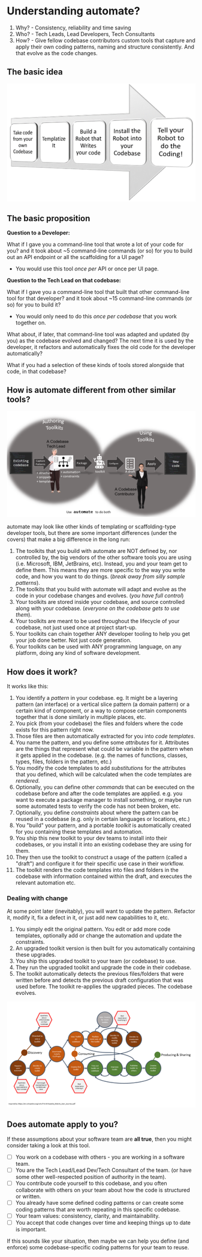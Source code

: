 ﻿# Understanding automate?

1. Why? - Consistency, reliability and time saving
2. Who? - Tech Leads, Lead Developers, Tech Consultants
3. How? - Give fellow codebase contributors custom tools that capture and apply their own coding patterns, naming and structure consistently. And that evolve as the code changes.

## The basic idea

![The Basic Idea](Images/BasicConcept.png)

## The basic proposition

**Question to a Developer:**

What if I gave you a command-line tool that wrote a lot of your code for you? and it took about ~5 command-line commands (or so) for you to build out an API endpoint or all the scaffolding for a UI page?

* You would use this tool _once per_ API or once per UI page.

**Question to the Tech Lead on that codebase:**

What if I gave you a command-line tool that built that other command-line tool for that developer? and it took about ~15 command-line commands (or so) for you to build it?

* You would only need to do this _once per codebase_ that you work together on.

What about, if later, that command-line tool was adapted and updated (by you) as the codebase evolved and changed? The next time it is used by the developer, it refactors and automatically fixes the old code for the developer automatically?

What if you had a selection of these kinds of tools stored alongside that code, in that codebase?

## How is automate different from other similar tools?

![The Process](Images/Concept.png)

automate may look like other kinds of templating or scaffolding-type developer tools, but there are some important differences (under the covers) that make a big difference in the long run:

1. The toolkits that you build with automate are NOT defined by, nor controlled by, the big vendors of the other software tools you are using (i.e. Microsoft, IBM, JetBrains, etc). Instead, you and your team get to define them. This means they are more specific to the way you write code, and how you want to do things. (*break away from silly sample patterns*).
2. The toolkits that you build with automate will adapt and evolve as the code in your codebase changes and evolves. (*you have full control*)
3. Your toolkits are stored inside your codebase, and source controlled along with your codebase. (*everyone on the codebase gets to use them*).
4. Your toolkits are meant to be used throughout the lifecycle of your codebase, not just used once at project start-up.
5. Your toolkits can chain together ANY developer tooling to help you get your job done better. Not just code generation.
6. Your toolkits can be used with ANY programming language, on any platform, doing any kind of software development.

## How does it work?

It works like this:

1. You identify a *pattern* in your codebase. eg. It might be a layering pattern (an interface) or a vertical slice pattern (a domain pattern) or a certain kind of component, or a way to compose certain components together that is done similarly in multiple places, etc.
2. You pick (from your codebase) the files and folders where the code exists for this pattern right now.
3. Those files are then automatically extracted for you into *code templates*.
4. You name the pattern, and you define some *attributes* for it. Attributes are the things that represent what could be variable in the pattern when it gets applied in the codebase. (e.g. the names of functions, classes, types, files, folders in the pattern, etc.)
5. You modify the code templates to add *substitutions* for the attributes that you defined, which will be calculated when the code templates are *rendered*.
6. Optionally, you can define other *commands* that can be executed on the codebase before and after the code templates are applied. e.g. you want to execute a package manager to install something, or maybe run some automated tests to verify the code has not been broken, etc.
7. Optionally, you define *constraints* about where the pattern can be reused in a codebase (e.g. only in certain languages or locations, etc.)
8. You "build" your pattern, and a portable *toolkit* is automatically created for you containing these templates and automation.
9. You ship this new toolkit to your dev teams to install into their codebases, or you install it into an existing codebase they are using for them.
10. They then use the toolkit to construct a usage of the pattern (called a "draft") and configure it for their specific use case in their workflow.
11. The toolkit renders the code templates into files and folders in the codebase with information contained within the draft, and executes the relevant automation etc.

### Dealing with change

At some point later (inevitably), you will want to update the pattern. Refactor it, modify it, fix a defect in it, or just add new capabilities to it, etc.

1. You simply edit the original pattern. You edit or add more code templates, optionally add or change the automation and update the constraints.
2. An upgraded toolkit version is then built for you automatically containing these upgrades.
3. You ship this upgraded toolkit to your team (or codebase) to use.
4. They run the upgraded toolkit and upgrade the code in their codebase.
5. The toolkit automatically detects the previous files/folders that were written before and detects the previous draft configuration that was used before. The toolkit re-applies the upgraded pieces. The codebase evolves.

![User Journeys](Images/UserJourneys.png)

## Does automate apply to you?

If these assumptions about your software team are **all true**, then you might consider taking a look at this tool.

- [ ] You work on a codebase with others - you are working in a software team.
- [ ] You are the Tech Lead/Lead Dev/Tech Consultant of the team. (or have some other well-respected position of authority in the team).
- [ ] You contribute code yourself to this codebase, and you often collaborate with others on your team about how the code is structured or written.
- [ ] You already have some defined coding patterns or can create some coding patterns that are worth repeating in this specific codebase.
- [ ] Your team values: consistency, clarity, and maintainability.
- [ ] You accept that code changes over time and keeping things up to date is important.

If this sounds like your situation, then maybe we can help you define (and enforce) some codebase-specific coding patterns for your team to reuse.